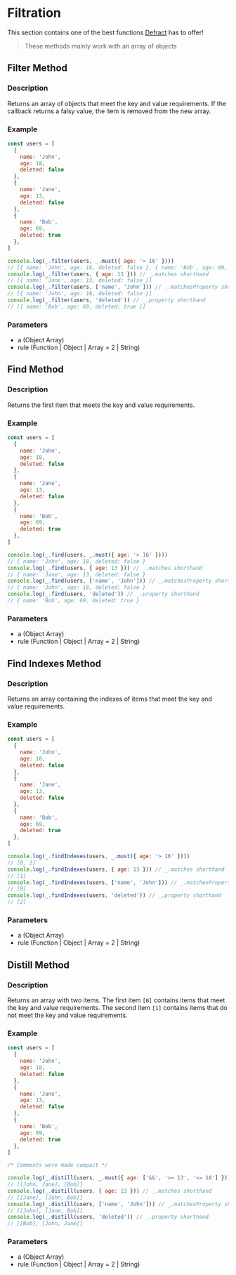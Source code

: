 <script setup>
  import Fract from '/@theme/components/Fract.vue'
</script>

<Fract/>

# Filtration

This section contains one of the best functions [Defract](https://npmjs.com/package/defract) has to offer! 
> These methods mainly work with an array of objects

## Filter Method

### Description
Returns an array of objects that meet the key and value requirements. If the callback returns a falsy value, the item is removed from the new array. 

### Example

```js
const users = [
  {
    name: 'John',
    age: 18,
    deleted: false
  },
  {
    name: 'Jane',
    age: 13,
    deleted: false
  },
  {
    name: 'Bob',
    age: 69,
    deleted: true
  },
]

console.log(_.filter(users, _.must({ age: '> 16' })))
// [{ name: 'John', age: 18, deleted: false }, { name: 'Bob', age: 69, deleted: true }]
console.log(_.filter(users, { age: 13 })) // _.matches shorthand
// [{ name: 'Jane', age: 13, deleted: false }]
console.log(_.filter(users, ['name', 'John'])) // _.matchesProperty shorthand
// [{ name: 'John', age: 18, deleted: false }]
console.log(_.filter(users, 'deleted')) // _.property shorthand
// [{ name: 'Bob', age: 69, deleted: true }]
```

### Parameters
- a (Object Array)
- rule (Function | Object | Array = 2 | String)

## Find Method

### Description
Returns the first item that meets the key and value requirements. 

### Example

```js
const users = [
  {
    name: 'John',
    age: 18,
    deleted: false
  },
  {
    name: 'Jane',
    age: 13,
    deleted: false
  },
  {
    name: 'Bob',
    age: 69,
    deleted: true
  },
]

console.log(_.find(users, _.must({ age: '> 16' })))
// { name: 'John', age: 18, deleted: false }
console.log(_.find(users, { age: 13 })) // _.matches shorthand
// { name: 'Jane', age: 13, deleted: false }
console.log(_.find(users, ['name', 'John'])) // _.matchesProperty shorthand
// { name: 'John', age: 18, deleted: false }
console.log(_.find(users, 'deleted')) // _.property shorthand
// { name: 'Bob', age: 69, deleted: true }
```

### Parameters
- a (Object Array)
- rule (Function | Object | Array = 2 | String)

## Find Indexes Method

### Description
Returns an array containing the indexes of items that meet the key and value requirements. 

### Example

```js
const users = [
  {
    name: 'John',
    age: 18,
    deleted: false
  },
  {
    name: 'Jane',
    age: 13,
    deleted: false
  },
  {
    name: 'Bob',
    age: 69,
    deleted: true
  },
]

console.log(_.findIndexes(users, _.must({ age: '> 16' })))
// [0, 2]
console.log(_.findIndexes(users, { age: 13 })) // _.matches shorthand
// [1]
console.log(_.findIndexes(users, ['name', 'John'])) // _.matchesProperty shorthand
// [0]
console.log(_.findIndexes(users, 'deleted')) // _.property shorthand
// [2]
```

### Parameters
- a (Object Array)
- rule (Function | Object | Array = 2 | String)

## Distill Method

### Description
Returns an array with two items. The first item `[0]` contains items that meet the key and value requirements. The second item `[1]` contains items that do not meet the key and value requirements. 

### Example

```js
const users = [
  {
    name: 'John',
    age: 18,
    deleted: false
  },
  {
    name: 'Jane',
    age: 13,
    deleted: false
  },
  {
    name: 'Bob',
    age: 69,
    deleted: true
  },
]

/* Comments were made compact */

console.log(_.distill(users, _.must({ age: ['&&', '>= 13', '<= 18'] })))
// [[John, Jane], [Bob]]
console.log(_.distill(users, { age: 13 })) // _.matches shorthand
// [[Jane], [John, Bob]]
console.log(_.distill(users, ['name', 'John'])) // _.matchesProperty shorthand
// [[John], [Jane, Bob]]
console.log(_.distill(users, 'deleted')) // _.property shorthand
// [[Bob], [John, Jane]]
```

### Parameters
- a (Object Array)
- rule (Function | Object | Array = 2 | String)